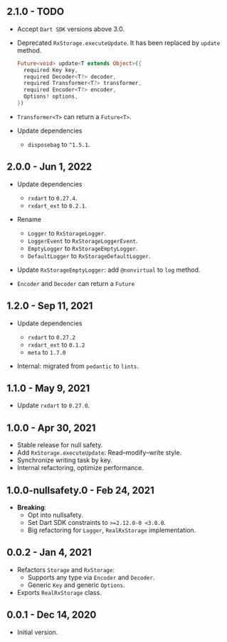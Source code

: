 ## 2.1.0 - TODO

- Accept `Dart SDK` versions above 3.0.

- Deprecated `RxStorage.executeUpdate`. It has been replaced by `update` method.
    ```dart
    Future<void> update<T extends Object>({
      required Key key,
      required Decoder<T?> decoder,
      required Transformer<T?> transformer,
      required Encoder<T?> encoder,
      Options? options,
    })
    ```

- `Transformer<T>` can return a `Future<T>`.

- Update dependencies
  - `disposebag` to `^1.5.1`.

## 2.0.0 - Jun 1, 2022

- Update dependencies
    - `rxdart` to `0.27.4`.
    - `rxdart_ext` to `0.2.1`.

- Rename
    - `Logger` to `RxStorageLogger`.
    - `LoggerEvent` to `RxStorageLoggerEvent`.
    - `EmptyLogger` to `RxStorageEmptyLogger`.
    - `DefaultLogger` to `RxStorageDefaultLogger`.
- Update `RxStorageEmptyLogger`: add `@nonvirtual` to `log` method.
- `Encoder` and `Decoder` can return a `Future`

## 1.2.0 - Sep 11, 2021

- Update dependencies
    - `rxdart` to `0.27.2`
    - `rxdart_ext` to `0.1.2`
    - `meta` to `1.7.0`

- Internal: migrated from `pedantic` to `lints`.

## 1.1.0 - May 9, 2021

- Update `rxdart` to `0.27.0`.

## 1.0.0 - Apr 30, 2021

- Stable release for null safety.
- Add `RxStorage.executeUpdate`: Read–modify–write style.
- Synchronize writing task by key.
- Internal refactoring, optimize performance.

## 1.0.0-nullsafety.0 - Feb 24, 2021

- **Breaking**:
    - Opt into nullsafety.
    - Set Dart SDK constraints to `>=2.12.0-0 <3.0.0`.
    - Big refactoring for `Logger`, `RealRxStorage` implementation.

## 0.0.2 - Jan 4, 2021

- Refactors `Storage` and `RxStorage`:
    - Supports any type via `Encoder` and `Decoder`.
    - Generic `Key` and generic `Options`.
- Exports `RealRxStorage` class.

## 0.0.1 - Dec 14, 2020

- Initial version.
